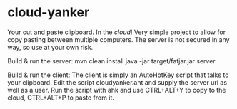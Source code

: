 cloud-yanker
============

Your cut and paste clipboard. In the *cloud*!
Very simple project to allow for copy pasting between multiple computers.
The server is not secured in any way, so use at your own risk.

Build & run the server:
mvn clean install
java -jar target/fatjar.jar server


Build & run the client:
The client is simply an AutoHotKey script that talks to your clipboard.
Edit the script cloudyanker.aht and supply the server url as well as a user.
Run the script with ahk and use CTRL+ALT+Y to copy to the cloud, CTRL+ALT+P to paste from it.
